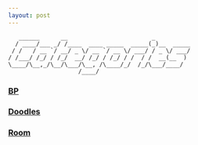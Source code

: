 ```yaml
---
layout: post
---
```


```
   ______      __                        _          
  / ____/___ _/ /____  ____ _____  _____(_)__  _____
 / /   / __ `/ __/ _ \/ __ `/ __ \/ ___/ / _ \/ ___/
/ /___/ /_/ / /_/  __/ /_/ / /_/ / /  / /  __(__  ) 
\____/\__,_/\__/\___/\__, /\____/_/  /_/\___/____/  
                    /____/                          
```

### [BP](./BP/bp.html)

### [Doodles](./Doodles/doodles.html)

### [Room](./SM/sm.html)